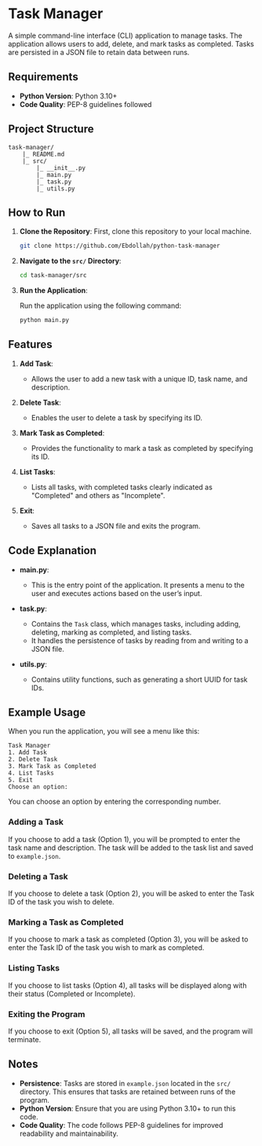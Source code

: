 
# Task Manager

A simple command-line interface (CLI) application to manage tasks. The application allows users to add, delete, and mark tasks as completed. Tasks are persisted in a JSON file to retain data between runs.

## Requirements

- **Python Version**: Python 3.10+
- **Code Quality**: PEP-8 guidelines followed

## Project Structure

```plaintext
task-manager/
    |_ README.md
    |_ src/
        |_ __init__.py
        |_ main.py
        |_ task.py
        |_ utils.py
```

## How to Run

1. **Clone the Repository**: First, clone this repository to your local machine.

   ```bash
   git clone https://github.com/Ebdollah/python-task-manager
   ```

2. **Navigate to the `src/` Directory**:

   ```bash
   cd task-manager/src
   ```

3. **Run the Application**:

   Run the application using the following command:

   ```bash
   python main.py
   ```

## Features

1. **Add Task**: 
   - Allows the user to add a new task with a unique ID, task name, and description.

2. **Delete Task**: 
   - Enables the user to delete a task by specifying its ID.

3. **Mark Task as Completed**: 
   - Provides the functionality to mark a task as completed by specifying its ID.

4. **List Tasks**: 
   - Lists all tasks, with completed tasks clearly indicated as "Completed" and others as "Incomplete".

5. **Exit**: 
   - Saves all tasks to a JSON file and exits the program.

## Code Explanation

- **main.py**: 
  - This is the entry point of the application. It presents a menu to the user and executes actions based on the user’s input.

- **task.py**: 
  - Contains the `Task` class, which manages tasks, including adding, deleting, marking as completed, and listing tasks.
  - It handles the persistence of tasks by reading from and writing to a JSON file.

- **utils.py**: 
  - Contains utility functions, such as generating a short UUID for task IDs.

## Example Usage

When you run the application, you will see a menu like this:

```plaintext
Task Manager
1. Add Task
2. Delete Task
3. Mark Task as Completed
4. List Tasks
5. Exit
Choose an option:
```

You can choose an option by entering the corresponding number. 

### Adding a Task

If you choose to add a task (Option 1), you will be prompted to enter the task name and description. The task will be added to the task list and saved to `example.json`.

### Deleting a Task

If you choose to delete a task (Option 2), you will be asked to enter the Task ID of the task you wish to delete.

### Marking a Task as Completed

If you choose to mark a task as completed (Option 3), you will be asked to enter the Task ID of the task you wish to mark as completed.

### Listing Tasks

If you choose to list tasks (Option 4), all tasks will be displayed along with their status (Completed or Incomplete).

### Exiting the Program

If you choose to exit (Option 5), all tasks will be saved, and the program will terminate.

## Notes

- **Persistence**: Tasks are stored in `example.json` located in the `src/` directory. This ensures that tasks are retained between runs of the program.
- **Python Version**: Ensure that you are using Python 3.10+ to run this code.
- **Code Quality**: The code follows PEP-8 guidelines for improved readability and maintainability.
